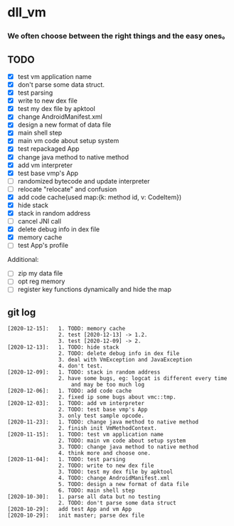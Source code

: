 # dll_vm

### We often choose between the right things and the easy ones。

## TODO

+ [x] test vm application name
+ [x] don't parse some data struct.
+ [x] test parsing
+ [x] write to new dex file
+ [x] test my dex file by apktool
+ [x] change AndroidManifest.xml
+ [x] design a new format of data file
+ [x] main shell step
+ [x] main vm code about setup system
+ [x] test repackaged App
+ [x] change java method to native method
+ [x] add vm interpreter
+ [x] test base vmp's App
+ [ ] randomized bytecode and update interpreter
+ [ ] relocate "relocate" and confusion
+ [x] add code cache(used map:{k: method id, v: CodeItem})
+ [x] hide stack
+ [x] stack in random address
+ [ ] cancel JNI call
+ [x] delete debug info in dex file
+ [x] memory cache
+ [ ] test App's profile

Additional:

+ [ ] zip my data file
+ [ ] opt reg memory
+ [ ] register key functions dynamically and hide the map

## git log
    [2020-12-15]:   1. TODD: memory cache
                    2. test [2020-12-13] -> 1.2.
                    3. test [2020-12-09] -> 2.
    [2020-12-13]:   1. TODO: hide stack
                    2. TODO: delete debug info in dex file
                    3. deal with VmException and JavaException
                    4. don't test.
    [2020-12-09]:   1. TODO: stack in random address
                    2. have some bugs, eg: logcat is different every time
                        and may be too much log
    [2020-12-06]:   1. TODO: add code cache
                    2. fixed ip some bugs about vmc::tmp.
    [2020-12-03]:   1. TODO: add vm interpreter
                    2. TODO: test base vmp's App
                    3. only test sample opcode.
    [2020-11-23]:   1. TODO: change java method to native method
                    2. finish init VmMethodContext.
    [2020-11-15]:   1. TODO: test vm application name
                    2. TODO: main vm code about setup system
                    3. TODO: change java method to native method
                    4. think more and choose one.
    [2020-11-04]:   1. TODO: test parsing
                    2. TODO: write to new dex file
                    3. TODO: test my dex file by apktool
                    4. TODO: change AndroidManifest.xml
                    5. TODO: design a new format of data file
                    6. TODO: main shell step
    [2020-10-30]:   1. parse all data but no testing 
                    2. TODO: don't parse some data struct
    [2020-10-29]:   add test App and vm App
    [2020-10-29]:   init master; parse dex file
